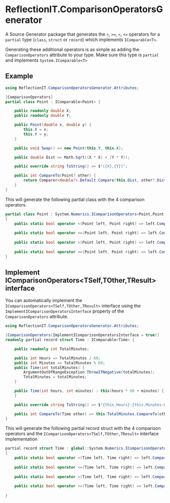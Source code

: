 # ReflectionIT.ComparisonOperatorsGenerator

A Source Generator package that generates the `>`, `>=`, `<`, `<=` operators for a `partial` type (`class`, `struct` or `record`) which implements
`IComparable<T>`.

Generating these additional operators is as simple as adding the `ComparisonOperators` attribute to your type. Make sure this type is `partial` and implements `System.IComparable<T>`

## Example

```cs
using ReflectionIT.ComparisonOperatorsGenerator.Attributes;

[ComparisonOperators]
partial class Point : IComparable<Point> {

    public readonly double X;
    public readonly double Y;

    public Point(double x, double y) {
        this.X = x;
        this.Y = y;
    }

    public void Swap() => new Point(this.Y, this.X);

    public double Dist => Math.Sqrt((X * X) + (Y * Y));

    public override string ToString() => $"({X},{Y})";

    public int CompareTo(Point? other) {
        return Comparer<double?>.Default.Compare(this.Dist, other?.Dist);
    }
}
```

This will generate the following partial class with the 4 comparison operators.

```cs
partial class Point : System.Numerics.IComparisonOperators<Point,Point,bool> 
{
    public static bool operator <(Point left, Point right) => left.CompareTo(right) < 0;
        
    public static bool operator <=(Point left, Point right) => left.CompareTo(right) <= 0;
        
    public static bool operator >(Point left, Point right) => left.CompareTo(right) > 0;
        
    public static bool operator >=(Point left, Point right) => left.CompareTo(right) >= 0;       
}
```

## Implement IComparisonOperators<TSelf,TOther,TResult> interface

You can automatically implement the `IComparisonOperators<TSelf,TOther,TResult>` interface using the `ImplementIComparisonOperatorsInterface` property of the `ComparisonOperators` attribute.


```cs
using ReflectionIT.ComparisonOperatorsGenerator.Attributes;

[ComparisonOperators(ImplementIComparisonOperatorsInterface = true)]
readonly partial record struct Time : IComparable<Time> {

    public readonly int TotalMinutes; 

    public int Hours => TotalMinutes / 60;
    public int Minutes => TotalMinutes % 60;
    public Time(int totalMinutes) {
        ArgumentOutOfRangeException.ThrowIfNegative(totalMinutes);
        TotalMinutes = totalMinutes;
    }

    public Time(int hours, int minutes) : this(hours * 60 + minutes) {
    }

    public override string ToString() => $"{this.Hours}:{this.Minutes:00}";

    public int CompareTo(Time other) => this.TotalMinutes.CompareTo(other.TotalMinutes);
}
```

This will generate the following partial record struct with the 4 comparison operators and the `IComparisonOperators<TSelf,TOther,TResult>` interface implementation

```cs
partial record struct Time : global::System.Numerics.IComparisonOperators<Time,Time,bool> 
{
    public static bool operator <(Time left, Time right) => left.CompareTo(right) < 0;
        
    public static bool operator <=(Time left, Time right) => left.CompareTo(right) <= 0;
        
    public static bool operator >(Time left, Time right) => left.CompareTo(right) > 0;
        
    public static bool operator >=(Time left, Time right) => left.CompareTo(right) >= 0;
        
}
```



